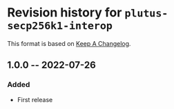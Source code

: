 # Revision history for `plutus-secp256k1-interop`

This format is based on [Keep A Changelog](https://keepachangelog.com/en/1.0.0).

## 1.0.0 -- 2022-07-26

### Added

* First release
